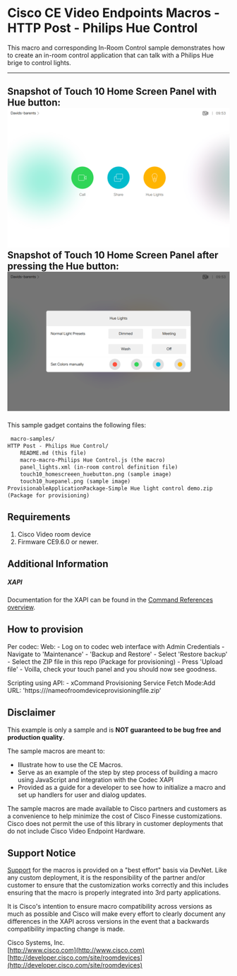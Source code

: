 # Cisco CE Video Endpoints Macros - HTTP Post - Philips Hue Control
This macro and corresponding In-Room Control sample demonstrates how to create an in-room control application that can talk with a Philips Hue brige to control lights. 

---
Snapshot of Touch 10 Home Screen Panel with Hue button:
![Sample In-Room Control Screenshot](touch10_homescreeen_huebutton.png)
Snapshot of Touch 10 Home Screen Panel after pressing the Hue button:
![Sample In-Room Control Screenshot](touch10_huepanel.png)
---


This sample gadget contains the following files:

     macro-samples/
	HTTP Post - Philips Hue Control/
		README.md (this file)
		macro-macro-Philips Hue Control.js (the macro)
		panel_lights.xml (in-room control definition file)
		touch10_homescreeen_huebutton.png (sample image)
		touch10_huepanel.png (sample image)
    ProvisionableApplicationPackage-Simple Hue light control demo.zip (Package for provisioning)


## Requirements
1. Cisco Video room device
2. Firmware CE9.6.0 or newer.


## Additional Information
##### XAPI
Documentation for the XAPI can be found in the [Command References overview](https://www.cisco.com/c/en/us/support/collaboration-endpoints/telepresence-quick-set-series/products-command-reference-list.html).

## How to provision
Per codec:
  Web:
    - Log on to codec web interface with Admin Credentials
    - Navigate to 'Maintenance' - 'Backup and Restore'
    - Select 'Restore backup'
    - Select the ZIP file in this repo (Package for provisioning)
    - Press 'Upload file'
    - Voilla, check your touch panel and you should now see goodness.

  Scripting using API:
    - xCommand Provisioning Service Fetch Mode:Add URL: 'https://<YourPath>/nameofroomdeviceprovisioningfile.zip'

## Disclaimer
This example is only a sample and is **NOT guaranteed to be bug free and production quality**.

The sample macros are meant to:
- Illustrate how to use the CE Macros.
- Serve as an example of the step by step process of building a macro using JavaScript and integration with the Codec XAPI
- Provided as a guide for a developer to see how to initialize a macro and set up handlers for user and dialog updates.

The sample macros are made available to Cisco partners and customers as a convenience to help minimize the cost of Cisco Finesse customizations. Cisco does not permit the use of this library in customer deployments that do not include Cisco Video Endpoint Hardware.

## Support Notice
[Support](http://developer.cisco.com/site/devnet/support) for the macros is provided on a "best effort" basis via DevNet. Like any custom deployment, it is the responsibility of the partner and/or customer to ensure that the customization works correctly and this includes ensuring that the macro is properly integrated into 3rd party applications.

It is Cisco's intention to ensure macro compatibility across versions as much as possible and Cisco will make every effort to clearly document any differences in the XAPI across versions in the event that a backwards compatibility impacting change is made.

Cisco Systems, Inc.<br>
[http://www.cisco.com](http://www.cisco.com)<br>
[http://developer.cisco.com/site/roomdevices](http://developer.cisco.com/site/roomdevices)
